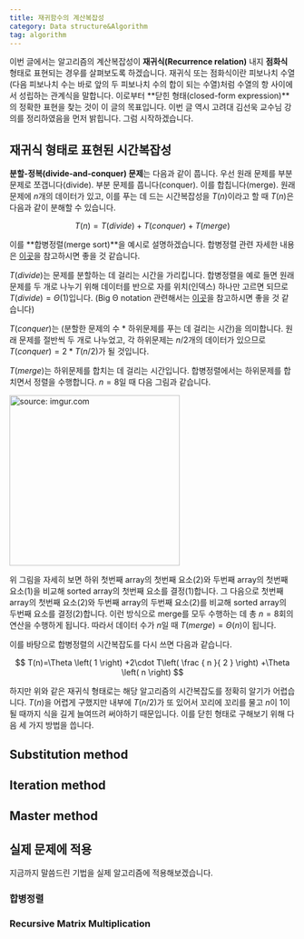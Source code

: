 ```yaml
---
title: 재귀함수의 계산복잡성
category: Data structure&Algorithm
tag: algorithm
---
```


이번 글에서는 알고리즘의 계산복잡성이 **재귀식(Recurrence relation)** 내지 **점화식** 형태로 표현되는 경우를 살펴보도록 하겠습니다. 재귀식 또는 점화식이란 피보나치 수열(다음 피보나치 수는 바로 앞의 두 피보나치 수의 합이 되는 수열)처럼 수열의 항 사이에서 성립하는 관계식을 말합니다. 이로부터 **닫힌 형태(closed-form expression)**의 정확한 표현을 찾는 것이 이 글의 목표입니다. 이번 글 역시 고려대 김선욱 교수님 강의를 정리하였음을 먼저 밝힙니다. 그럼 시작하겠습니다.



## 재귀식 형태로 표현된 시간복잡성

**분할-정복(divide-and-conquer) 문제**는 다음과 같이 풉니다. 우선 원래 문제를 부분문제로 쪼갭니다(divide). 부분 문제를 풉니다(conquer). 이를 합칩니다(merge). 원래 문제에 $n$개의 데이터가 있고, 이를 푸는 데  드는 시간복잡성을 $T(n)$이라고 할 때 $T(n)$은 다음과 같이 분해할 수 있습니다.



$$
T\left (n\right)=T\left (divide\right)+T\left (conquer\right)+T\left (merge\right)
$$



이를 **합병정렬(merge sort)**을 예시로 설명하겠습니다. 합병정렬 관련 자세한 내용은 [이곳](https://ratsgo.github.io/data%20structure&algorithm/2017/09/06/insmersort/)을 참고하시면 좋을 것 같습니다. 

$T(divide)$는 문제를 분할하는 데 걸리는 시간을 가리킵니다. 합병정렬을 예로 들면 원래 문제를 두 개로 나누기 위해 데이터를 반으로 자를 위치(인덱스) 하나만 고르면 되므로 $T(divide)=Θ(1)$입니다. (Big Θ notation 관련해서는 [이곳](https://ratsgo.github.io/data%20structure&algorithm/2017/09/13/asymptotic/)을 참고하시면 좋을 것 같습니다)

$T(conquer)$는 (분할한 문제의 수 * 하위문제를 푸는 데 걸리는 시간)을 의미합니다. 원래 문제를 절반씩 두 개로 나누었고, 각 하위문제는 $n/2$개의 데이터가 있으므로 $T(conquer)=2*T(n/2)$가 될 것입니다.

$T(merge)$는 하위문제를 합치는 데 걸리는 시간입니다. 합병정렬에서는 하위문제를 합치면서 정렬을 수행합니다. $n=8$일 때 다음 그림과 같습니다.



<a href="https://imgur.com/mx0Hyvk"><img src="https://i.imgur.com/mx0Hyvk.png" width="300px" title="source: imgur.com" /></a>



위 그림을 자세히 보면 하위 첫번째 array의 첫번째 요소(2)와 두번째 array의 첫번째 요소(1)을 비교해 sorted array의 첫번째 요소를 결정(1)합니다. 그 다음으로 첫번째 array의 첫번째 요소(2)와 두번째 array의 두번째 요소(2)를 비교해 sorted array의 두번째 요소를 결정(2)합니다. 이런 방식으로 merge를 모두 수행하는 데 총 $n=8$회의 연산을 수행하게 됩니다. 따라서 데이터 수가 $n$일 때 $T(merge)=Θ(n)$이 됩니다.

이를 바탕으로 합병정렬의 시간복잡도를 다시 쓰면 다음과 같습니다.



$$
T(n)=\Theta \left( 1 \right) +2\cdot T\left( \frac { n }{ 2 }  \right) +\Theta \left( n \right)
$$



하지만 위와 같은 재귀식 형태로는 해당 알고리즘의 시간복잡도를 정확히 알기가 어렵습니다. $T(n)$을 어렵게 구했지만 내부에 $T(n/2)$가 또 있어서 꼬리에 꼬리를 물고 $n$이 1이 될 때까지 식을 길게 늘여뜨려 써야하기 때문입니다. 이를 닫힌 형태로 구해보기 위해 다음 세 가지 방법을 씁니다.



## Substitution method





## Iteration method





## Master method





## 실제 문제에 적용

지금까지 말씀드린 기법을 실제 알고리즘에 적용해보겠습니다.



### 합병정렬



### Recursive Matrix Multiplication









